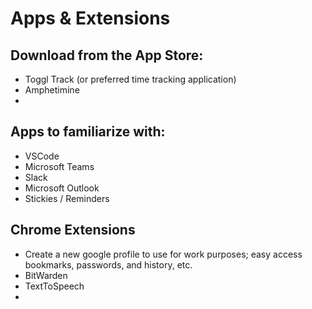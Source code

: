 # Apps & Extensions
## Download from the App Store:
- Toggl Track (or preferred time tracking application)
- Amphetimine
-
## Apps to familiarize with:
- VSCode
- Microsoft Teams
- Slack
- Microsoft Outlook
- Stickies / Reminders
## Chrome Extensions
- Create a new google profile to use for work purposes; easy access bookmarks, passwords, and history, etc.
- BitWarden
- TextToSpeech
-
